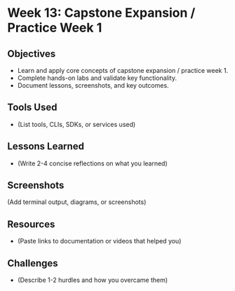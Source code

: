 # Week 13: Capstone Expansion / Practice Week 1

## Objectives
- Learn and apply core concepts of capstone expansion / practice week 1.
- Complete hands-on labs and validate key functionality.
- Document lessons, screenshots, and key outcomes.

## Tools Used
- (List tools, CLIs, SDKs, or services used)

## Lessons Learned
- (Write 2-4 concise reflections on what you learned)

## Screenshots
(Add terminal output, diagrams, or screenshots)

## Resources
- (Paste links to documentation or videos that helped you)

## Challenges
- (Describe 1-2 hurdles and how you overcame them)
